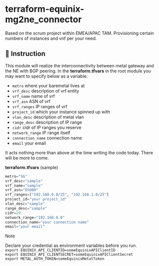 # terraform-equinix-mg2ne_connector

Based on the scrum project within EMEA/APAC TAM.   Provisioning certain numbers of instances and vnf per your need.

## :watermelon: Instruction

This module will realize the interconnectivity between metal gateway and the NE with BGP peering.
In the **terraform.tfvars** in the root module you may want to specify below as a variable.

- `metro` where your baremetal lives at
- `vrf_desc` description of vrf entity
- `vrf_name` name of vrf
- `vrf_asn` ASN of vrf
- `vrf_ranges` IP ranges of vrf
- `project_id` which your instance spinned up with
- `vlan_desc` description of metal vlan
- `range_desc` description of IP range
- `cidr` cidr of IP ranges you reserve
- `network_range` IP range itself
- `connection_name` connection name
- `email` your email


It acts nothing more than above at the time writing the code today.   There will be more to come.

**terraform.tfvars** (sample)
```terraform
metro="SG"
vrf_desc="sample"
vrf_name="sample"
vrf_asn="65000"
vrf_ranges=["192.168.0.0/25", "192.168.1.0/25"]
project_id="your project_id"
vlan_desc="sample"
range_desc="sample"
cidr=29
network_range="192.168.0.0"
connection_name="your connection name"
email="your email"
```  


>[!note]
>Declare your credential as environment variables before you run.  
>`export EQUINIX_API_CLIENTID=someEquinixAPIClientID`  
>`export EQUINIX_API_CLIENTSECRET=someEquinixAPIClientSecret`  
>`export METAL_AUTH_TOKEN=someEquinixMetalToken`
